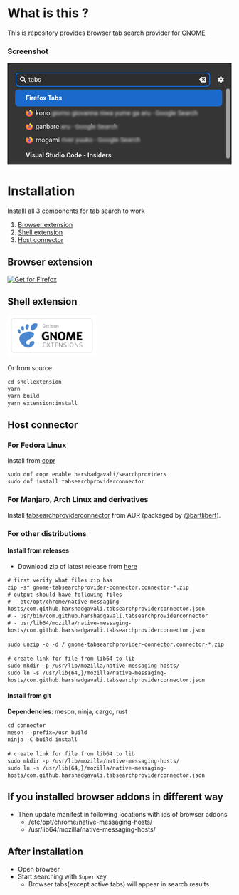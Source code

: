 # What is this ?
This is repository provides browser tab search provider for [GNOME](https://www.gnome.org/)
### Screenshot
![Firefox search screenshot](./assets/firefox-search-screenshot.png)

# Installation
Installl all 3 components for tab search to work
1. [Browser extension](#browser-extension)
1. [Shell extension](#shell-extension)
1. [Host connector](#host-connector)


## Browser extension

<a href="https://addons.mozilla.org/en-US/firefox/addon/tab-search-provider-for-gnome/">
<img src="https://blog.mozilla.org/addons/files/2020/04/get-the-addon-fx-apr-2020.svg" alt="Get for Firefox" width="200"/>
</a>

## Shell extension
<a href="https://extensions.gnome.org/extension/4733/browser-tabs/">
<img src="https://github.com/andyholmes/gnome-shell-extensions-badge/raw/master/get-it-on-ego.svg" alt="Get it on EGO" width="200" />
</a>

Or from source
```
cd shellextension
yarn
yarn build
yarn extension:install
```

## Host connector
### For Fedora Linux
Install from [copr](https://copr.fedorainfracloud.org/coprs/harshadgavali/searchproviders/)
```
sudo dnf copr enable harshadgavali/searchproviders
sudo dnf install tabsearchproviderconnector
```

### For Manjaro, Arch Linux and derivatives
Install [tabsearchproviderconnector](https://aur.archlinux.org/packages/tabsearchproviderconnector/) from AUR (packaged by [@bartlibert](https://github.com/bartlibert)).

### For other distributions
#### Install from releases
* Download zip of latest release from [here](https://github.com/harshadgavali/searchprovider-for-browser-tabs/releases/)
```
# first verify what files zip has
zip -sf gnome-tabsearchprovider-connector.connector-*.zip
# output should have following files
# - etc/opt/chrome/native-messaging-hosts/com.github.harshadgavali.tabsearchproviderconnector.json
# - usr/bin/com.github.harshadgavali.tabsearchproviderconnector
# - usr/lib64/mozilla/native-messaging-hosts/com.github.harshadgavali.tabsearchproviderconnector.json

sudo unzip -o -d / gnome-tabsearchprovider-connector.connector-*.zip

# create link for file from lib64 to lib
sudo mkdir -p /usr/lib/mozilla/native-messaging-hosts/
sudo ln -s /usr/lib{64,}/mozilla/native-messaging-hosts/com.github.harshadgavali.tabsearchproviderconnector.json
```

#### Install from git
**Dependencies**: meson, ninja, cargo, rust
```
cd connector
meson --prefix=/usr build
ninja -C build install

# create link for file from lib64 to lib
sudo mkdir -p /usr/lib/mozilla/native-messaging-hosts/
sudo ln -s /usr/lib{64,}/mozilla/native-messaging-hosts/com.github.harshadgavali.tabsearchproviderconnector.json
```

## If you installed browser addons in different way
* Then update manifest in following locations 
with ids of browser addons
  * /etc/opt/chrome/native-messaging-hosts/
  * /usr/lib64/mozilla/native-messaging-hosts/

## After installation
* Open browser
* Start searching with `Super` key
  * Browser tabs(except active tabs) will appear in search results
